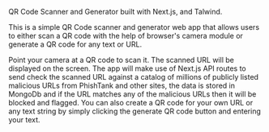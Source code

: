 QR Code Scanner and Generator built with Next.js, and Talwind.


This is a simple QR Code scanner and generator web app that allows users to either scan a QR code with the help of browser's camera module or generate a QR code for any text or URL. 

Point your camera at a QR code to scan it.
The scanned URL will be displayed on the screen.
The app will make use of Next.js API routes to send check the scanned URL against a catalog of millions of publicly listed malicious URLs from PhishTank and other sites, the data is stored in MongoDb and if the URL matches any of the malicious URLs then it will be blocked and flagged.
You can also create a QR code for your own URL or any text string by simply clicking the generate QR code button and entering your text.

